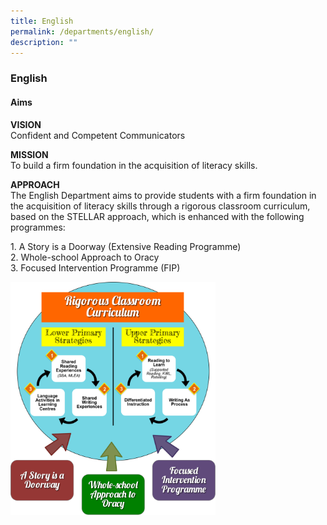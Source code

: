 ```yaml
---
title: English
permalink: /departments/english/
description: ""
---
```

### **English**
#### **Aims**
**VISION**<br>
Confident and Competent Communicators

**MISSION**<br>
To build a firm foundation in the acquisition of literacy skills.

**APPROACH**<br>
The English Department aims to provide students with a firm foundation in the acquisition of literacy skills through a rigorous classroom curriculum, based on the STELLAR approach, which is enhanced with the following programmes:

1\. A Story is a Doorway (Extensive Reading Programme)<br>
2\. Whole-school Approach to Oracy<br>
3\. Focused Intervention Programme (FIP)

<img src="/images/english1.jpg" style="width:65%">